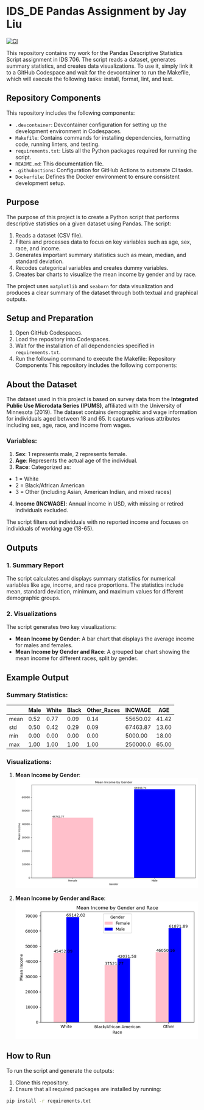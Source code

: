 # IDS_DE Pandas Assignment by Jay Liu

[![CI](https://github.com/jayliu1016/Pandas_descriptive/actions/workflows/workflow.yml/badge.svg)](https://github.com/jayliu1016/Pandas_descriptive/actions/workflows/workflow.yml)

This repository contains my work for the Pandas Descriptive Statistics Script assignment in IDS 706. The script reads a dataset, generates summary statistics, and creates data visualizations. To use it, simply link it to a GitHub Codespace and wait for the devcontainer to run the Makefile, which will execute the following tasks: install, format, lint, and test.

## Repository Components

This repository includes the following components:

- `.devcontainer`: Devcontainer configuration for setting up the development environment in Codespaces.
- `Makefile`: Contains commands for installing dependencies, formatting code, running linters, and testing.
- `requirements.txt`: Lists all the Python packages required for running the script.
- `README.md`: This documentation file.
- `.githubactions`: Configuration for GitHub Actions to automate CI tasks.
- `Dockerfile`: Defines the Docker environment to ensure consistent development setup.

## Purpose

The purpose of this project is to create a Python script that performs descriptive statistics on a given dataset using Pandas. The script:
1. Reads a dataset (CSV file).
2. Filters and processes data to focus on key variables such as age, sex, race, and income.
3. Generates important summary statistics such as mean, median, and standard deviation.
4. Recodes categorical variables and creates dummy variables.
5. Creates bar charts to visualize the mean income by gender and by race.

The project uses `matplotlib` and `seaborn` for data visualization and produces a clear summary of the dataset through both textual and graphical outputs.

## Setup and Preparation

1. Open GitHub Codespaces.
2. Load the repository into Codespaces.
3. Wait for the installation of all dependencies specified in `requirements.txt`.
4. Run the following command to execute the Makefile:
Repository Components
This repository includes the following components:

## About the Dataset

The dataset used in this project is based on survey data from the **Integrated Public Use Microdata Series (IPUMS)**, affiliated with the University of Minnesota (2019). The dataset contains demographic and wage information for individuals aged between 18 and 65. It captures various attributes including sex, age, race, and income from wages.

### Variables:
1. **Sex**: 1 represents male, 2 represents female.
2. **Age**: Represents the actual age of the individual.
3. **Race**: Categorized as:
- 1 = White
- 2 = Black/African American
- 3 = Other (including Asian, American Indian, and mixed races)
4. **Income (INCWAGE)**: Annual income in USD, with missing or retired individuals excluded.

The script filters out individuals with no reported income and focuses on individuals of working age (18-65).

## Outputs

### 1. **Summary Report**
The script calculates and displays summary statistics for numerical variables like age, income, and race proportions. The statistics include mean, standard deviation, minimum, and maximum values for different demographic groups.

### 2. **Visualizations**
The script generates two key visualizations:
- **Mean Income by Gender**: A bar chart that displays the average income for males and females.
- **Mean Income by Gender and Race**: A grouped bar chart showing the mean income for different races, split by gender.

## Example Output

### Summary Statistics:

|       | Male | White | Black | Other_Races | INCWAGE | AGE   |
|-------|------|-------|-------|-------------|---------|-------|
| mean  | 0.52 | 0.77  | 0.09  | 0.14        | 55650.02| 41.42 |
| std   | 0.50 | 0.42  | 0.29  | 0.09        | 67463.87| 13.60 |
| min   | 0.00 | 0.00  | 0.00  | 0.00        | 5000.00 | 18.00 |
| max   | 1.00 | 1.00  | 1.00  | 1.00        | 250000.0| 65.00 |

### Visualizations:

1. **Mean Income by Gender**:
![Mean Income by Gender](Figure_1.png)

2. **Mean Income by Gender and Race**:
![Mean Income by Gender and Race](Figure_2.png)

## How to Run

To run the script and generate the outputs:
1. Clone this repository.
2. Ensure that all required packages are installed by running:
```bash
pip install -r requirements.txt
